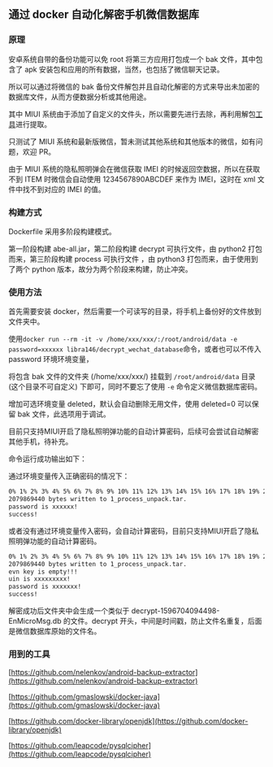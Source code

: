 ## 通过 docker 自动化解密手机微信数据库

### 原理

安卓系统自带的备份功能可以免 root 将第三方应用打包成一个 bak 文件，其中包含了 apk 安装包和应用的所有数据，当然，也包括了微信聊天记录。

所以可以通过将微信的 bak 备份文件解包并且自动化解密的方式来导出未加密的数据库文件，从而方便数据分析或其他用途。

其中 MIUI 系统由于添加了自定义的文件头，所以需要先进行去除，再利用解包[工具](https://github.com/nelenkov/android-backup-extractor)进行提取。

只测试了 MIUI 系统和最新版微信，暂未测试其他系统和其他版本的微信，如有问题，欢迎 PR。

由于 MIUI 系统的隐私照明弹会在微信获取 IMEI 的时候返回空数据，所以在获取不到 ITEM 时微信会自动使用 1234567890ABCDEF 来作为 IMEI，这时在 xml 文件中找不到对应的 IMEI 的值。

### 构建方式

Dockerfile 采用多阶段构建模式。

第一阶段构建 abe-all.jar，第二阶段构建 decrypt 可执行文件，由 python2 打包而来，第三阶段构建 process 可执行文件
，由 python3 打包而来，由于使用到了两个 python 版本，故分为两个阶段来构建，防止冲突。

### 使用方法

首先需要安装 docker，然后需要一个可读写的目录，将手机上备份好的文件放到文件夹中。

使用`docker run --rm -it -v /home/xxx/xxx/:/root/android/data -e password=xxxxxx libra146/decrypt_wechat_database`命令，或者也可以不传入 password 环境环境变量，

将包含 bak 文件的文件夹 (/home/xxx/xxx/) 挂载到 `/root/android/data` 目录 (这个目录不可自定义) 下即可，同时不要忘了使用 `-e` 命令定义微信数据库密码。

增加可选环境变量 deleted，默认会自动删除无用文件，使用 deleted=0 可以保留 bak 文件，此选项用于调试。

目前只支持MIUI开启了隐私照明弹功能的自动计算密码，后续可会尝试自动解密其他手机，待补充。

命令运行成功输出如下：

通过环境变量传入正确密码的情况下：
```bash
0% 1% 2% 3% 4% 5% 6% 7% 8% 9% 10% 11% 12% 13% 14% 15% 16% 17% 18% 19% 20% 21% 22% 23% 24% 25% 26% 27% 28% 29% 30% 31% 32% 33% 34% 35% 36% 37% 38% 39% 40% 41% 42% 43% 44% 45% 46% 47% 48% 49% 50% 51% 52% 53% 54% 55% 56% 57% 58% 59% 60% 61% 62% 63% 64% 65% 66% 67% 68% 69% 70% 71% 72% 73% 74% 75% 76% 77% 78% 79% 80% 81% 82% 83% 84% 85% 86% 87% 88% 89% 90% 91% 92% 93% 94% 95% 96% 97% 98% 99% 100% 
2079869440 bytes written to 1_process_unpack.tar.
password is xxxxxx!
success!
```
或者没有通过环境变量传入密码，会自动计算密码，目前只支持MIUI开启了隐私照明弹功能的自动计算密码。
```bash
0% 1% 2% 3% 4% 5% 6% 7% 8% 9% 10% 11% 12% 13% 14% 15% 16% 17% 18% 19% 20% 21% 22% 23% 24% 25% 26% 27% 28% 29% 30% 31% 32% 33% 34% 35% 36% 37% 38% 39% 40% 41% 42% 43% 44% 45% 46% 47% 48% 49% 50% 51% 52% 53% 54% 55% 56% 57% 58% 59% 60% 61% 62% 63% 64% 65% 66% 67% 68% 69% 70% 71% 72% 73% 74% 75% 76% 77% 78% 79% 80% 81% 82% 83% 84% 85% 86% 87% 88% 89% 90% 91% 92% 93% 94% 95% 96% 97% 98% 99% 100% 
2079869440 bytes written to 1_process_unpack.tar.
evn key is empty!!!
uin is xxxxxxxxx!
password is xxxxxxx!
success!
```

解密成功后文件夹中会生成一个类似于 decrypt-1596704094498-EnMicroMsg.db 的文件。decrypt 开头，中间是时间戳，防止文件名重复，后面是微信数据库原始的文件名。

### 用到的工具

[https://github.com/nelenkov/android-backup-extractor](https://github.com/nelenkov/android-backup-extractor)

[https://github.com/gmaslowski/docker-java](https://github.com/gmaslowski/docker-java)

[https://github.com/docker-library/openjdk](https://github.com/docker-library/openjdk)

[https://github.com/leapcode/pysqlcipher](https://github.com/leapcode/pysqlcipher)